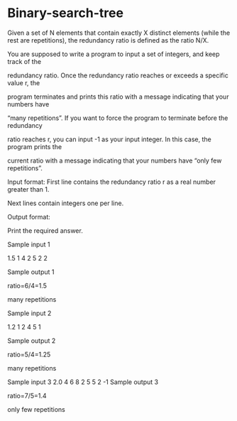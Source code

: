 # Binary-search-tree

Given a set of N elements that contain exactly X distinct elements (while the rest are repetitions), the redundancy ratio is defined as the ratio N/X. 

You are supposed to write a program to input a set of integers, and keep track of the 

redundancy ratio. Once the redundancy ratio reaches or exceeds a specific value r, the 

program terminates and prints this ratio with a message indicating that your numbers have 

“many repetitions”. If you want to force the program to terminate before the redundancy 

ratio reaches r, you can input -1 as your input integer. In this case, the program prints the

current ratio with a message indicating that your numbers have “only few repetitions”. 

 
Input format: 
First line contains the redundancy ratio r as a real number greater than 1. 

Next lines contain integers one per line. 

 Output format: 
 
Print the required answer. 
 
Sample input 1 

 1.5 
1 
4 
2 
5 
2 
2 
 
 
Sample output 1 

ratio=6/4=1.5 

many repetitions

Sample input 2 

 1.2 
1 
2 
4 
5 
1 
 
 
 
Sample output 2 

ratio=5/4=1.25 

many repetitions 
 
 
Sample input 3 
 2.0 
4 
6 
8 
2 
5 
5 
2 
-1 
Sample output 3 

ratio=7/5=1.4 

only few repetitions 
